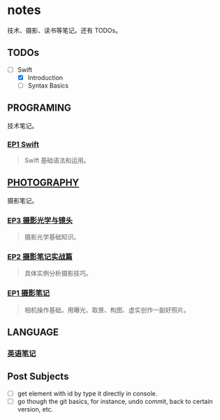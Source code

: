 # notes

技术、摄影、读书等笔记。还有 TODOs。

## TODOs

- [ ] Swift
  - [x] Introduction
  - [ ] Syntax Basics

## PROGRAMING

技术笔记。

### [EP1 Swift](https://github.com/zfanli/notes/tree/master/swift)

> Swift 基础语法和运用。

## [PHOTOGRAPHY](https://github.com/zfanli/notes/tree/master/photography)

摄影笔记。

### [EP3 摄影光学与镜头](https://github.com/zfanli/notes/blob/master/photography/EP3.1.OpticsBasics.md)

> 摄影光学基础知识。

### [EP2 摄影笔记实战篇](https://github.com/zfanli/notes/blob/master/photography/EP2.1.LandscapePhotography.md)

> 具体实例分析摄影技巧。

### [EP1 摄影笔记](https://github.com/zfanli/notes/blob/master/photography/EP1.1.Basics.md)

> 相机操作基础，用曝光、取景、构图、虚实创作一副好照片。

## LANGUAGE

### [英语笔记](https://github.com/zfanli/notes/tree/master/english)

## Post Subjects

- [ ] get element with id by type it directly in console.
- [ ] go though the git basics, for instance, undo commit, back to certain version, etc.
